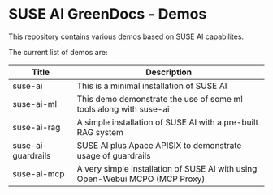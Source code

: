 # SUSE AI GreenDocs - Demos

This repository contains various demos based on SUSE AI capabilites.

The current list of demos are:

| Title | Description |
|-------|-------------|
|suse-ai|This is a minimal installation of SUSE AI |
|suse-ai-ml| This demo demonstrate the use of some ml tools along with suse-ai|
|suse-ai-rag| A simple installation of SUSE AI with a pre-built RAG system|
|suse-ai-guardrails| SUSE AI plus Apace APISIX to demonstrate usage of guardrails|
|suse-ai-mcp|A very simple installation of SUSE AI with using Open-Webui MCPO (MCP Proxy)|